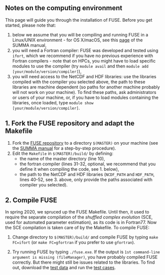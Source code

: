 ## Notes on the computing environment

This page will guide you through the installation of FUSE. Before you get started, please note that:

1. below we assume that you will be compiling and running FUSE in a Linux/UNIX environment - for OS X/macOS, see this [page](https://summa.readthedocs.io/en/latest/installation/SUMMA_on_OS_X/) of the SUMMA manual,
2. you will need a Fortran compiler: FUSE was developed and tested using `ifort`, which we recommend if you have no previous experience with Fortran compilers - note that on HPCs, you might have to load specific modules to use the compiler (try `module avail` and then `module add [your/module/version/compiler]`),
3. you will need access to the NetCDF and HDF libraries: use the libraries compiled with the compiler you selected above, the path to these libraries are machine dependent (so paths for another machine probably will not work on your machine). To find these paths, ask  administrators or users of your machine, or, if you have to load modules containing the libraries, once loaded, type `module show [your/module/version/compiler]`.

## 1. Fork the FUSE repository and adapt the Makefile
1. Fork the [FUSE repository](https://github.com/naddor/fuse) to a directory `$(MASTER)` on your machine (see the [SUMMA manual](http://summa.readthedocs.io/en/latest/development/SUMMA_and_git/) for a step-by-step procedure).
2. Edit the `Makefile` in `$(MASTER)/build/` by defining:
    * the name of the master directory (line 10),
    * the fortran compiler (lines 31-32, optional, we recommend that you define it when compiling the code, see 1. below),
    * the path to the NetCDF and HDF libraries (`NCDF_PATH` and `HDF_PATH`, lines 40-52, see 3. above, only provide the paths associated with compiler you selected).

## 2. Compile FUSE
In spring 2020, we spruced up the FUSE Makefile. Until then, it used to require the separate compilation of the *shuffled complex evolution* (SCE, used for automated parameter estimation), as its code is in Fortran77. Now the SCE compilation is taken care of by the Makefile. To compile FUSE:

1. Change directory to `$(MASTER)/build/` and compile FUSE by typing `make FC=ifort` (or `make FC=gfortran` if you prefer to use `gfortran`).

2. Try running FUSE by typing `./fuse.exe`. If the output is `1st command-line argument is missing (fileManager)`, you have probably compiled FUSE correctly. But there might still be issues related to the libraries. To find out, download the [test data](/install/test_data/) and run the [test cases](/install/test_data/).

<a id="infile_file_formats"></a>
